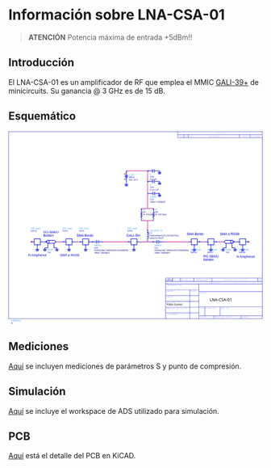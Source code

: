# Información sobre LNA-CSA-01


> **ATENCIÓN** Potencia máxima de entrada +5dBm!!
## Introducción 

El LNA-CSA-01 es un amplificador de RF que emplea el MMIC [GALI-39+](https://www.minicircuits.com/WebStore/dashboard.html?model=Gali-39%2B) de minicircuits. Su ganancia @ 3 GHz es de 15 dB.

## Esquemático

![Esquemático](sch/sch.svg)

## Mediciones

[Aquí](mediciones/) se incluyen mediciones de parámetros S y punto de compresión.

## Simulación

[Aquí](sim/ADS) se incluye el workspace de ADS utilizado para simulación.

## PCB

[Aquí](pcb/) está el detalle del PCB en KiCAD.




